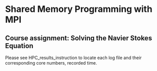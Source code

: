 # Shared Memory Programming with MPI

## Course assignment: Solving the Navier Stokes Equation

Please see HPC_results_instruction to locate each log file and their corresponding core numbers, recorded time.
